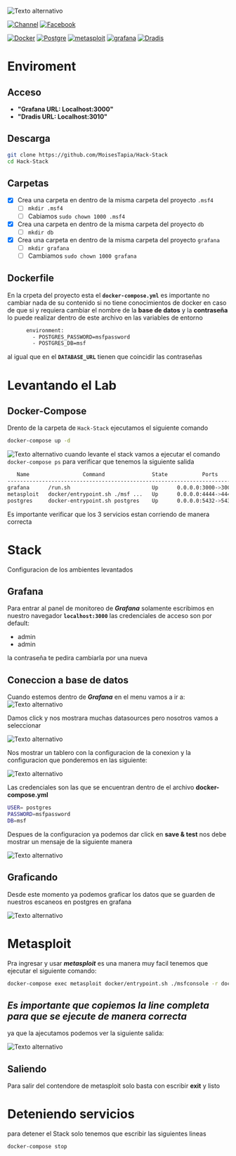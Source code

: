 ![Texto alternativo](https://github.com/MoisesTapia/Hack-Stack/blob/master/img/hack_stak.png)

[![Channel](https://img.shields.io/badge/channel-YouTube-red)](https://www.youtube.com/channel/UCiuZK5geN3OCGeBxuXMfHEQ)
[![Facebook](https://img.shields.io/badge/Facebook-DartSecurity-blue)](https://www.facebook.com/dartasec/)<br>

[![Docker](https://img.shields.io/badge/Docker-19.03.8-blue)](https://www.docker.com/)
[![Postgre](https://img.shields.io/badge/PostgreSQL-latest-orange)](https://hub.docker.com/_/postgres)
[![metasploit](https://img.shields.io/badge/Metasploit-5-success)](https://hub.docker.com/r/metasploitframework/metasploit-framework)
[![grafana](https://img.shields.io/badge/Grafana-7.0.4-orange)](https://hub.docker.com/r/grafana/grafana)
[![Dradis](https://img.shields.io/badge/Dradis-latest-yellow)](https://hub.docker.com/r/grafana/grafana)


# Enviroment

## Acceso
- **"Grafana URL: Localhost:3000"**
- **"Dradis URL: Localhost:3010"**

## Descarga
```bash
git clone https://github.com/MoisesTapia/Hack-Stack
cd Hack-Stack
```
## Carpetas

* [x] Crea una carpeta en dentro de la misma carpeta del proyecto `.msf4`
  - [ ] `mkdir .msf4`
  - [ ] Cabiamos `sudo chown 1000 .msf4`
* [x] Crea una carpeta en dentro de la misma carpeta del proyecto `db`
  - [ ] `mkdir db`
* [x] Crea una carpeta en dentro de la misma carpeta del proyecto `grafana`
  - [ ] `mkdir grafana`
  - [ ] Cambiamos `sudo chown 1000 grafana`
 
## Dockerfile

En la crpeta del proyecto esta el **`docker-compose.yml`** es importante no cambiar nada de su contenido si no tiene conocimientos de docker en caso de que si y requiera cambiar el nombre de la **base de datos** y la **contraseña** lo puede realizar dentro de este archivo en las variables de entorno

```bash
      environment: 
        - POSTGRES_PASSWORD=msfpassword
        - POSTGRES_DB=msf
```
al igual que en el **``DATABASE_URL``** tienen que coincidir las contraseñas


# Levantando el Lab

## Docker-Compose
Drento de la carpeta de ``Hack-Stack`` ejecutamos el siguiente comando

```bash
docker-compose up -d
```
![Texto alternativo](https://github.com/MoisesTapia/Hack-Stack/blob/master/img/docker-compose-up.png)
cuando levante el stack vamos a ejecutar el comando ``docker-compose ps`` para verificar que tenemos la siguiente salida
```bash
   Name                 Command               State           Ports         
----------------------------------------------------------------------------
grafana      /run.sh                          Up      0.0.0.0:3000->3000/tcp
metasploit   docker/entrypoint.sh ./msf ...   Up      0.0.0.0:4444->4444/tcp
postgres     docker-entrypoint.sh postgres    Up      0.0.0.0:5432->5432/tcp

```
Es importante verificar que los 3 servicios estan corriendo de manera correcta

# Stack
Configuracion de los ambientes levantados

## Grafana
Para entrar al panel de monitoreo de **_Grafana_** solamente escribimos en nuestro navegador **``localhost:3000``**
las credenciales de acceso son por default:
- admin
- admin <br>

la contraseña te pedira cambiarla por una nueva

## Coneccion a base de datos

Cuando estemos dentro de **_Grafana_** en el menu vamos a ir a:
![Texto alternativo](https://github.com/MoisesTapia/Hack-Stack/blob/master/img/new_datasources.png)

Damos click y nos mostrara muchas datasources pero nosotros vamos a seleccionar 

![Texto alternativo](https://github.com/MoisesTapia/Hack-Stack/blob/master/img/postgresql_data.png)

Nos mostrar un tablero con la configuracion de la conexion y la configuracion que ponderemos en las siguiente:

![Texto alternativo](https://github.com/MoisesTapia/Hack-Stack/blob/master/img/Conf_datasource.png)

Las credenciales son las que se encuentran dentro de el archivo **docker-compose.yml**


```bash
USER= postgres
PASSWORD=msfpassword
DB=msf
```
Despues de la configuracion ya podemos dar click en **save & test** nos debe mostrar un mensaje de la siguiente manera

![Texto alternativo](https://github.com/MoisesTapia/Hack-Stack/blob/master/img/save_and_test.png)

## Graficando

Desde este momento ya podemos graficar los datos que se guarden de nuestros escaneos en postgres en grafana

![Texto alternativo](https://github.com/MoisesTapia/Hack-Stack/blob/master/img/Dashboards.png)

# Metasploit

Pra ingresar y usar **_metasploit_** es una manera muy facil tenemos que ejecutar el siguiente comando:

```bash
docker-compose exec metasploit docker/entrypoint.sh ./msfconsole -r docker/msfconsole.rc -y $APP_HOME/config/database.yml
```
## **_Es importante que copiemos la line completa para que se ejecute de manera correcta_**

ya que la ajecutamos podemos ver la siguiente salida:

![Texto alternativo](https://github.com/MoisesTapia/Hack-Stack/blob/master/img/metasploit_connection_up2.png)

## Saliendo

Para salir del contendore de metasploit solo basta con escribir **exit** y listo

# Deteniendo servicios

para detener el Stack solo tenemos que escribir las siguientes lineas
```bash
docker-compose stop
```
